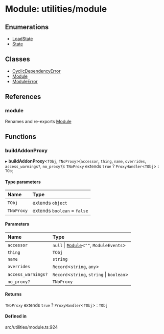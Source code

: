 # Module: utilities/module

## Enumerations

- [LoadState](../enums/utilities_module.LoadState.md)
- [State](../enums/utilities_module.State.md)

## Classes

- [CyclicDependencyError](../classes/utilities_module.CyclicDependencyError.md)
- [Module](../classes/utilities_module.Module.md)
- [ModuleError](../classes/utilities_module.ModuleError.md)

## References

### module

Renames and re-exports [Module](../classes/utilities_module.Module.md)

## Functions

### buildAddonProxy

▸ **buildAddonProxy**\<`TObj`, `TNoProxy`\>(`accessor`, `thing`, `name`, `overrides`, `access_warnings?`, `no_proxy?`): `TNoProxy` extends ``true`` ? `ProxyHandler`\<`TObj`\> : `TObj`

#### Type parameters

| Name | Type |
| :------ | :------ |
| `TObj` | extends `object` |
| `TNoProxy` | extends `boolean` = ``false`` |

#### Parameters

| Name | Type |
| :------ | :------ |
| `accessor` | ``null`` \| [`Module`](../classes/utilities_module.Module.md)\<``""``, `ModuleEvents`\> |
| `thing` | `TObj` |
| `name` | `string` |
| `overrides` | `Record`\<`string`, `any`\> |
| `access_warnings?` | `Record`\<`string`, `string` \| `boolean`\> |
| `no_proxy?` | `TNoProxy` |

#### Returns

`TNoProxy` extends ``true`` ? `ProxyHandler`\<`TObj`\> : `TObj`

#### Defined in

src/utilities/module.ts:924
